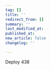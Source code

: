 ```yaml
---
tag: []
title: ''
redirect_from: []
summary: ''
last_modified_at: 
published_at: 
new_article: false
changelog: ''

---
```

Deploy 438